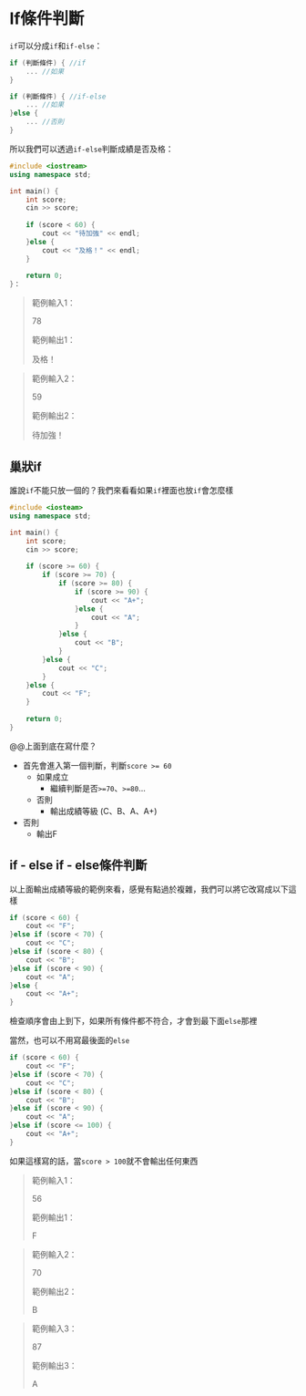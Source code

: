 # If條件判斷

`if`可以分成`if`和`if-else`：

```cpp
if (判斷條件) { //if
    ... //如果
}

if (判斷條件) { //if-else
    ... //如果
}else {
    ... //否則
}
```

所以我們可以透過`if-else`判斷成績是否及格：

```cpp
#include <iostream>
using namespace std;

int main() {
    int score;
    cin >> score;
    
    if (score < 60) {
        cout << "待加強" << endl;
    }else {
        cout << "及格！" << endl;
    }
    
    return 0;
}：
```

> 範例輸入1：
>
> 78
>
> 範例輸出1：
>
> 及格！

> 範例輸入2：
>
> 59
>
> 範例輸出2：
>
> 待加強！

## 巢狀if

誰說`if`不能只放一個的？我們來看看如果`if`裡面也放`if`會怎麼樣

```cpp
#include <iosteam>
using namespace std;

int main() {
    int score;
    cin >> score;
    
    if (score >= 60) {
        if (score >= 70) {
            if (score >= 80) {
                if (score >= 90) {
                    cout << "A+";
                }else {
                    cout << "A";
                }
            }else {
                cout << "B";
            }
        }else {
            cout << "C";
        }
    }else {
        cout << "F";
    }
    
    return 0;
}
```

@@上面到底在寫什麼？

* 首先會進入第一個判斷，判斷`score >= 60`
  * 如果成立
    * 繼續判斷是否`>=70`、`>=80`...
  * 否則
    * 輸出成績等級 \(C、B、A、A+\)
* 否則
  * 輸出F

## if - else if - else條件判斷

以上面輸出成績等級的範例來看，感覺有點過於複雜，我們可以將它改寫成以下這樣

```cpp
if (score < 60) {
    cout << "F";
}else if (score < 70) {
    cout << "C";
}else if (score < 80) {
    cout << "B";
}else if (score < 90) {
    cout << "A";
}else {
    cout << "A+";
}
```

檢查順序會由上到下，如果所有條件都不符合，才會到最下面`else`那裡

當然，也可以不用寫最後面的`else`

```cpp
if (score < 60) {
    cout << "F";
}else if (score < 70) {
    cout << "C";
}else if (score < 80) {
    cout << "B";
}else if (score < 90) {
    cout << "A";
}else if (score <= 100) {
    cout << "A+";
}
```

如果這樣寫的話，當`score > 100`就不會輸出任何東西

> 範例輸入1：
>
> 56
>
> 範例輸出1：
>
> F

> 範例輸入2：
>
> 70
>
> 範例輸出2：
>
> B

> 範例輸入3：
>
> 87
>
> 範例輸出3：
>
> A



